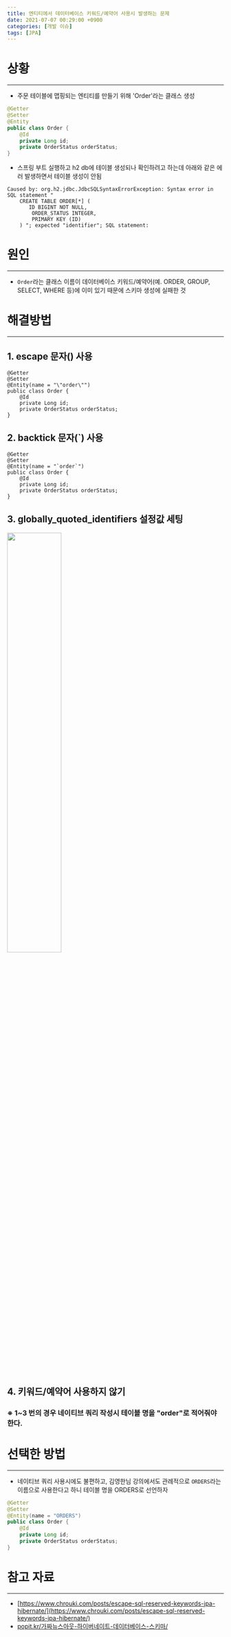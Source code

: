 ```yaml
---
title: 엔티티에서 데이터베이스 키워드/예약어 사용시 발생하는 문제
date: 2021-07-07 00:29:00 +0900
categories: [개발 이슈]
tags: [JPA]
---
```


# 상황
---
- 주문 테이블에 맵핑되는 엔티티를 만들기 위해 'Order'라는 클래스 생성
```java
@Getter
@Setter
@Entity
public class Order {
    @Id
    private Long id;
    private OrderStatus orderStatus;
}
```

- 스프링 부트 실행하고 h2 db에 테이블 생성되나 확인하려고 하는데 아래와 같은 에러 발생하면서 테이블 생성이 안됨
```
Caused by: org.h2.jdbc.JdbcSQLSyntaxErrorException: Syntax error in SQL statement "
    CREATE TABLE ORDER[*] (
       ID BIGINT NOT NULL,
        ORDER_STATUS INTEGER,
        PRIMARY KEY (ID)
    ) "; expected "identifier"; SQL statement:
```

# 원인
---
- `Order`라는 클래스 이름이 데이터베이스 키워드/예약어(예. ORDER, GROUP, SELECT, WHERE 등)에 이미 있기 때문에 스키마 생성에 실패한 것

# 해결방법
---
## 1. escape 문자(\) 사용
```
@Getter
@Setter
@Entity(name = "\"order\"")
public class Order {
    @Id
    private Long id;
    private OrderStatus orderStatus;
}
```
## 2. backtick 문자(`) 사용
```
@Getter
@Setter
@Entity(name = "`order`")
public class Order {
    @Id
    private Long id;
    private OrderStatus orderStatus;
}
```

## 3. globally_quoted_identifiers 설정값 세팅
<img src="https://user-images.githubusercontent.com/64415489/124782123-f1c49e00-df7e-11eb-9a9b-85f819b8bb20.png" width="50%"/>

## 4. 키워드/예약어 사용하지 않기

### ※ 1~3 번의 경우 네이티브 쿼리 작성시 테이블 명을 "order"로 적어줘야 한다.

# 선택한 방법
---
- 네이티브 쿼리 사용시에도 불편하고, 김영한님 강의에서도 관례적으로 `ORDERS`라는 이름으로 사용한다고 하니 테이블 명을 ORDERS로 선언하자
```java
@Getter
@Setter
@Entity(name = "ORDERS")
public class Order {
    @Id
    private Long id;
    private OrderStatus orderStatus;
}
```

# 참고 자료
---
- [https://www.chrouki.com/posts/escape-sql-reserved-keywords-jpa-hibernate/](https://www.chrouki.com/posts/escape-sql-reserved-keywords-jpa-hibernate/)
- [popit.kr/가짜뉴스아웃-하이버네이트-데이터베이스-스키마/](https://www.popit.kr/%EA%B0%80%EC%A7%9C%EB%89%B4%EC%8A%A4%EC%95%84%EC%9B%83-%ED%95%98%EC%9D%B4%EB%B2%84%EB%84%A4%EC%9D%B4%ED%8A%B8-%EB%8D%B0%EC%9D%B4%ED%84%B0%EB%B2%A0%EC%9D%B4%EC%8A%A4-%EC%8A%A4%ED%82%A4%EB%A7%88/)
